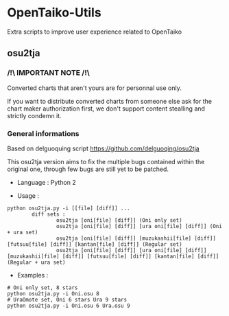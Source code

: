 # OpenTaiko-Utils
Extra scripts to improve user experience related to OpenTaiko

## osu2tja

### /!\ IMPORTANT NOTE /!\

Converted charts that aren't yours are for personnal use only.

If you want to distribute converted charts from someone else ask for the chart maker authorization first, we don't support content stealling and strictly condemn it.

### General informations

Based on delguoquing script https://github.com/delguoqing/osu2tja

This osu2tja version aims to fix the multiple bugs contained within the original one, through few bugs are still yet to be patched.

- Language : Python 2

- Usage :
```
python osu2tja.py -i [[file] [diff]] ...
        diff sets :
                osu2tja [oni[file] [diff]] (Oni only set)
                osu2tja [oni[file] [diff]] [ura oni[file] [diff]] (Oni + ura set)
                osu2tja [oni[file] [diff]] [muzukashii[file] [diff]] [futsuu[file] [diff]] [kantan[file] [diff]] (Regular set)
                osu2tja [oni[file] [diff]] [ura oni[file] [diff]] [muzukashii[file] [diff]] [futsuu[file] [diff]] [kantan[file] [diff]] (Regular + ura set)
```

- Examples :

```
# Oni only set, 8 stars
python osu2tja.py -i Oni.osu 8
# UraOmote set, Oni 6 stars Ura 9 stars 
python osu2tja.py -i Oni.osu 6 Ura.osu 9
```